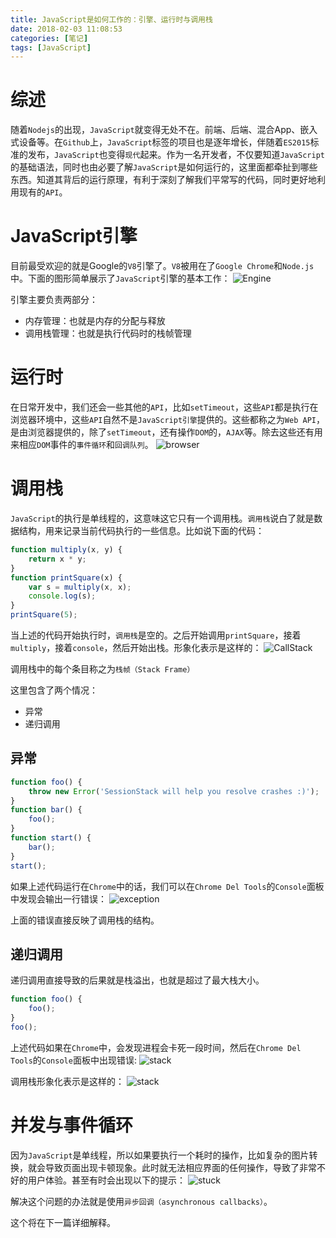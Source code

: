```yaml
---
title: JavaScript是如何工作的：引擎、运行时与调用栈
date: 2018-02-03 11:08:53
categories: [笔记]
tags: [JavaScript]
---
```


# 综述
随着`Nodejs`的出现，`JavaScript`就变得无处不在。前端、后端、混合App、嵌入式设备等。在`Github`上，`JavaScript`标签的项目也是逐年增长，伴随着`ES2015`标准的发布，`JavaScript`也变得`现代`起来。作为一名开发者，不仅要知道`JavaScript`的基础语法，同时也由必要了解`JavaScript`是如何运行的，这里面都牵扯到哪些东西。知道其背后的运行原理，有利于深刻了解我们平常写的代码，同时更好地利用现有的`API`。


# JavaScript引擎
目前最受欢迎的就是Google的`V8`引擎了。`V8`被用在了`Google Chrome`和`Node.js`中。下面的图形简单展示了`JavaScript`引擎的基本工作：
![Engine](js-engine.PNG)

引擎主要负责两部分：
- 内存管理：也就是内存的分配与释放
- 调用栈管理：也就是执行代码时的栈帧管理

# 运行时
在日常开发中，我们还会一些其他的`API`，比如`setTimeout`，这些`API`都是执行在浏览器环境中，这些`API`自然不是`JavaScript引擎`提供的。这些都称之为`Web API`，是由浏览器提供的，除了`setTimeout`，还有操作`DOM`的，`AJAX`等。除去这些还有用来相应`DOM`事件的`事件循环`和`回调队列`。
![browser](browser.PNG)


# 调用栈
`JavaScript`的执行是单线程的，这意味这它只有一个调用栈。`调用栈`说白了就是数据结构，用来记录当前代码执行的一些信息。比如说下面的代码：
```js
function multiply(x, y) {
    return x * y;
}
function printSquare(x) {
    var s = multiply(x, x);
    console.log(s);
}
printSquare(5);
```

当上述的代码开始执行时，`调用栈`是空的。之后开始调用`printSquare`，接着`multiply`，接着`console`，然后开始出栈。形象化表示是这样的：
![CallStack](stack.PNG)

调用栈中的每个条目称之为`栈帧（Stack Frame）`

这里包含了两个情况：
- 异常
- 递归调用

## 异常
```js
function foo() {
    throw new Error('SessionStack will help you resolve crashes :)');
}
function bar() {
    foo();
}
function start() {
    bar();
}
start();
```

如果上述代码运行在`Chrome`中的话，我们可以在`Chrome Del Tools`的`Console`面板中发现会输出一行错误：
![exception](exception.png)

上面的错误直接反映了调用栈的结构。

## 递归调用
递归调用直接导致的后果就是栈溢出，也就是超过了最大栈大小。
```js
function foo() {
    foo();
}
foo();
```
上述代码如果在`Chrome`中，会发现进程会卡死一段时间，然后在`Chrome Del Tools`的`Console`面板中出现错误:
![stack](stackError.png)

调用栈形象化表示是这样的：
![stack](stackOver.png)


# 并发与事件循环
因为`JavaScript`是单线程，所以如果要执行一个耗时的操作，比如复杂的图片转换，就会导致页面出现卡顿现象。此时就无法相应界面的任何操作，导致了非常不好的用户体验。甚至有时会出现以下的提示：
![stuck](stuck.jpeg)

解决这个问题的办法就是使用`异步回调（asynchronous callbacks）`。

这个将在下一篇详细解释。